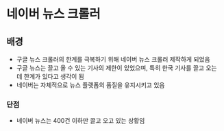 # 네이버 뉴스 크롤러
## 배경
- 구글 뉴스 크롤러의 한계를 극복하기 위해 네이버 뉴스 크롤러 제작하게 되었음
- 구글 뉴스는 끌고 올 수 있는 기사의 제한이 있었으며, 특히 한국 기사를 끌고 오는데 한계가 있다고 생각이 됨
- 네이버는 자체적으로 뉴스 플랫폼의 품질을 유지시키고 있음
### 단점
- 네이버 뉴스는 400건 이하만 끌고 오고 있는 상황임